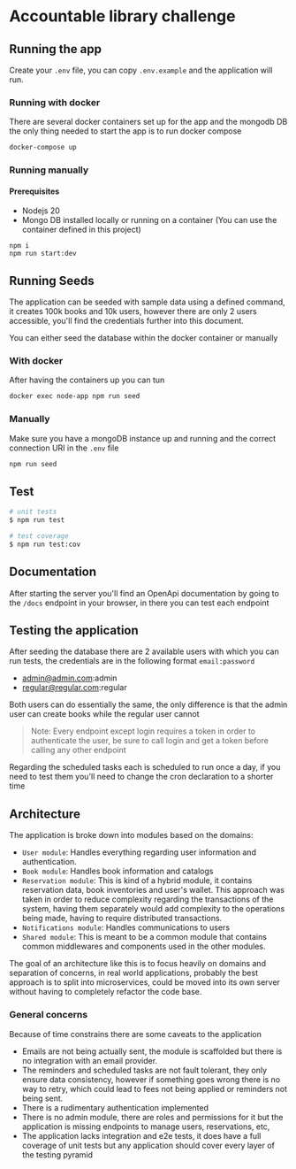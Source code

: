 # Accountable library challenge

## Running the app

Create your `.env` file, you can copy `.env.example` and the application will run.

### Running with docker

There are several docker containers set up for the app and the mongodb
DB the only thing needed to start the app is to run docker compose

```bash
docker-compose up
```

### Running manually

#### Prerequisites

* Nodejs 20
* Mongo DB installed locally or running on a container (You can use the container defined in this project)

```
npm i
npm run start:dev
```

## Running Seeds

The application can be seeded with sample data using a defined command, it creates 100k books and 10k users, however
there are only 2 users accessible, you'll find the credentials further into this document.

You can either seed the database within the docker container or manually

### With docker

After having the containers up you can tun

```bash
docker exec node-app npm run seed
```

### Manually

Make sure you have a mongoDB instance up and running and the correct connection URI in the `.env` file

```bash
npm run seed
```

## Test

```bash
# unit tests
$ npm run test

# test coverage
$ npm run test:cov
```

## Documentation

After starting the server you'll find an OpenApi documentation by going to the `/docs` endpoint in your browser, in
there you can test each endpoint

## Testing the application

After seeding the database there are 2 available users with which you can run tests, the credentials are in the
following format `email:password`

* admin@admin.com:admin
* regular@regular.com:regular

Both users can do essentially the same, the only difference is that the admin user can create books while the regular
user cannot

> Note: Every endpoint except login requires a token in order to authenticate the user, be sure to call login and get a
> token before calling any other endpoint

Regarding the scheduled tasks each is scheduled to run once a day, if you need to test them you'll need to change the
cron declaration to a shorter time

## Architecture

The application is broke down into modules based on the domains:

* `User module`: Handles everything regarding user information and authentication.
* `Book module`: Handles book information and catalogs
* `Reservation module`: This is kind of a hybrid module, it contains reservation data, book inventories and user's
  wallet.
  This approach was taken in order to reduce complexity regarding the transactions of the system, having them separately
  would add complexity to the operations being made, having to require distributed transactions.
* `Notifications module`: Handles communications to users
* `Shared module`: This is meant to be a common module that contains common middlewares and components used in the other
  modules.

The goal of an architecture like this is to focus heavily on domains and separation of concerns, in real world
applications, probably the best approach is to split into microservices, could be moved into its own server without
having to completely refactor the code base.

### General concerns

Because of time constrains there are some caveats to the application

* Emails are not being actually sent, the module is scaffolded but there is no integration with an email provider.
* The reminders and scheduled tasks are not fault tolerant, they only ensure data consistency, however if something goes
  wrong there is no way to retry, which could lead to fees not being applied or reminders not being sent.
* There is a rudimentary authentication implemented
* There is no admin module, there are roles and permissions for it but the application is missing endpoints to manage
  users, reservations, etc,
* The application lacks integration and e2e tests, it does have a full coverage of unit tests but any application should
  cover every layer of the testing pyramid
